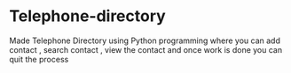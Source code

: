 # Telephone-directory
Made Telephone Directory using Python programming where you can add contact , search contact , view the contact and once work is done you can quit the process
